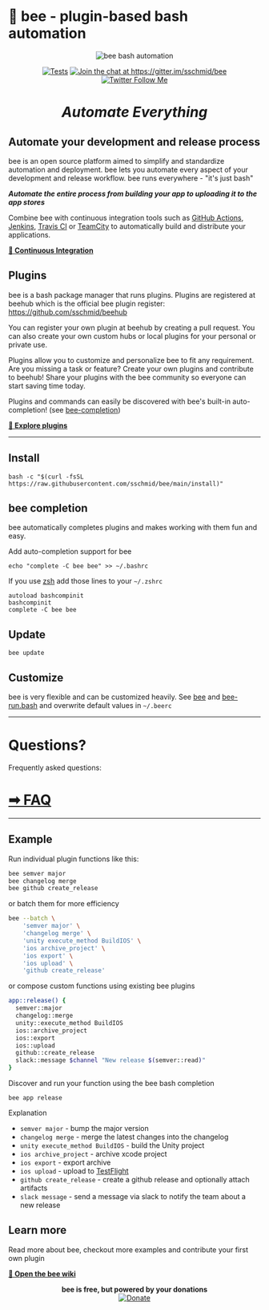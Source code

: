 # 🐝 bee - plugin-based bash automation

<p align="center">
    <img src="https://raw.githubusercontent.com/sschmid/bee/main/readme/bee-header.png" alt="bee bash automation">
</p>

<p align="center">
  <a href="https://github.com/sschmid/bee/actions/workflows/tests.yml">
      <img alt="Tests" src="https://github.com/sschmid/bee/actions/workflows/tests.yml/badge.svg"></a>
  <a href="https://gitter.im/sschmid/bee">
      <img alt="Join the chat at https://gitter.im/sschmid/bee" src="https://img.shields.io/badge/gitter-chat-ED1965.svg?logo=gitter"></a>
  <a href="https://twitter.com/intent/follow?original_referer=https%3A%2F%2Fgithub.com%2Fsschmid%2Fbee&screen_name=s_schmid&tw_p=followbutton">
      <img src="https://img.shields.io/twitter/follow/s_schmid" alt="Twitter Follow Me"></a>
</p>

<h1 align="center">
  <i>Automate Everything</i>
</h1>

## Automate your development and release process

bee is an open source platform aimed to simplify and standardize automation and deployment.
bee lets you automate every aspect of your development and release workflow.
bee runs everywhere - "it's just bash"

*__Automate the entire process from building your app to uploading it to the app stores__*

Combine bee with continuous integration tools such as [GitHub Actions](https://github.com/features/actions),
[Jenkins](https://jenkins.io), [Travis CI](https://travis-ci.org) or [TeamCity](https://www.jetbrains.com/teamcity/)
to automatically build and distribute your applications.

[**🐝 Continuous Integration**](https://github.com/sschmid/bee/wiki/Continuous-Integration)

## Plugins

bee is a bash package manager that runs plugins. Plugins are registered at beehub
which is the official bee plugin register: https://github.com/sschmid/beehub

You can register your own plugin at beehub by creating a pull request.
You can also create your own custom hubs or local plugins for your personal or private use.

Plugins allow you to customize and personalize bee to fit any requirement.
Are you missing a task or feature? Create your own plugins and contribute to beehub!
Share your plugins with the bee community so everyone can start saving time today.

Plugins and commands can easily be discovered with bee's built-in auto-completion! (see [bee-completion](#bee-completion))

[**🐝 Explore plugins**](https://github.com/sschmid/beehub)

--------------------------------------------------------------------------------

## Install

```
bash -c "$(curl -fsSL https://raw.githubusercontent.com/sschmid/bee/main/install)"
```

## bee completion

bee automatically completes plugins and makes working with them fun and easy.

Add auto-completion support for bee

```
echo "complete -C bee bee" >> ~/.bashrc
```

If you use [zsh](https://ohmyz.sh/) add those lines to your `~/.zshrc`

```
autoload bashcompinit
bashcompinit
complete -C bee bee
```

## Update

```
bee update
```

## Customize

bee is very flexible and can be customized heavily.
See [bee](https://github.com/sschmid/bee/blob/main/src/bee#L15-L32) and
[bee-run.bash](https://github.com/sschmid/bee/blob/main/src/bee-run.bash#L2-L5)
and overwrite default values in `~/.beerc`

--------------------------------------------------------------------------------

# Questions?

Frequently asked questions:

# [➡ FAQ](https://github.com/sschmid/bee/wiki/FAQ)

--------------------------------------------------------------------------------

## Example

Run individual plugin functions like this:

```bash
bee semver major
bee changelog merge
bee github create_release
```

or batch them for more efficiency

```bash
bee --batch \
    'semver major' \
    'changelog merge' \
    'unity execute_method BuildIOS' \
    'ios archive_project' \
    'ios export' \
    'ios upload' \
    'github create_release'
```

or compose custom functions using existing bee plugins

```bash
app::release() {
  semver::major
  changelog::merge
  unity::execute_method BuildIOS
  ios::archive_project
  ios::export
  ios::upload
  github::create_release
  slack::message $channel "New release $(semver::read)"
}
```

Discover and run your function using the bee bash completion

```
bee app release
```

Explanation
- `semver major` - bump the major version
- `changelog merge` - merge the latest changes into the changelog
- `unity execute_method BuildIOS` - build the Unity project
- `ios archive_project` - archive xcode project
- `ios export` - export archive
- `ios upload` - upload to [TestFlight](https://developer.apple.com/testflight/)
- `github create_release` - create a github release and optionally attach artifacts
- `slack message` - send a message via slack to notify the team about a new release

## Learn more

Read more about bee, checkout more examples and contribute your first own plugin

[**🐝 Open the bee wiki**](https://github.com/sschmid/bee/wiki)

<p align="center">
    <b>bee is free, but powered by your donations</b>
    <br />
    <a href="https://www.paypal.com/cgi-bin/webscr?cmd=_s-xclick&hosted_button_id=M7WHTWP4GE75Y"><img src="https://www.paypalobjects.com/en_US/i/btn/btn_donate_LG.gif" alt="Donate">
    </a>
</p>
